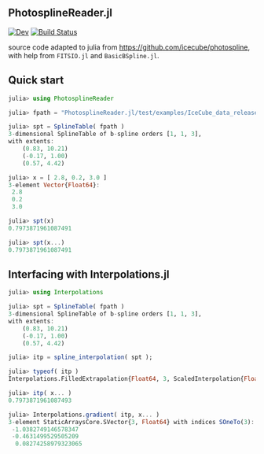## PhotosplineReader.jl

[![Dev](https://img.shields.io/badge/docs-dev-blue.svg)](https://kcarloni.github.io/PhotosplineReader.jl/dev)
[![Build Status](https://github.com/kcarloni/PhotosplineReader.jl/workflows/CI/badge.svg)](https://github.com/kcarloni/PhotosplineReader.jl/actions)

source code adapted to julia from https://github.com/icecube/photospline, with help from `FITSIO.jl` and `BasicBSpline.jl`.

## Quick start
```julia
julia> using PhotosplineReader

julia> fpath = "PhotosplineReader.jl/test/examples/IceCube_data_release_202209013_kdes/E_dec_photospline_v006_3D.fits";

julia> spt = SplineTable( fpath )
3-dimensional SplineTable of b-spline orders [1, 1, 3],
with extents:
    (0.83, 10.21)
    (-0.17, 1.00)
    (0.57, 4.42)

julia> x = [ 2.8, 0.2, 3.0 ]
3-element Vector{Float64}:
 2.8
 0.2
 3.0

julia> spt(x)
0.7973871961087491

julia> spt(x...)
0.7973871961087491
```

## Interfacing with Interpolations.jl
```julia
julia> using Interpolations

julia> spt = SplineTable( fpath )
3-dimensional SplineTable of b-spline orders [1, 1, 3],
with extents:
    (0.83, 10.21)
    (-0.17, 1.00)
    (0.57, 4.42)

julia> itp = spline_interpolation( spt );

julia> typeof( itp )
Interpolations.FilledExtrapolation{Float64, 3, ScaledInterpolation{Float32, 3, Interpolations.BSplineInterpolation{Float32, 3, Array{Float32, 3}, Tuple{BSpline{Linear{Throw{OnGrid}}}, BSpline{Linear{Throw{OnGrid}}}, BSpline{Cubic{Line{OnGrid}}}}, Tuple{Base.Slice{UnitRange{Int64}}, Base.Slice{UnitRange{Int64}}, Base.Slice{UnitRange{Int64}}}}, Tuple{BSpline{Linear{Throw{OnGrid}}}, BSpline{Linear{Throw{OnGrid}}}, BSpline{Cubic{Line{OnGrid}}}}, Tuple{StepRangeLen{Float64, Base.TwicePrecision{Float64}, Base.TwicePrecision{Float64}, Int64}, StepRangeLen{Float64, Base.TwicePrecision{Float64}, Base.TwicePrecision{Float64}, Int64}, StepRangeLen{Float64, Base.TwicePrecision{Float64}, Base.TwicePrecision{Float64}, Int64}}}, Tuple{BSpline{Linear{Throw{OnGrid}}}, BSpline{Linear{Throw{OnGrid}}}, BSpline{Cubic{Line{OnGrid}}}}, Float64}

julia> itp( x... )
0.7973871961087493

julia> Interpolations.gradient( itp, x... )
3-element StaticArraysCore.SVector{3, Float64} with indices SOneTo(3):
 -1.0382749146578347
 -0.4631499529505209
  0.08274258979323065
```
